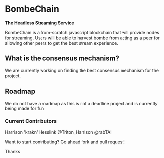 # BombeChain
**The Headless Streaming Service**

BombeChain is a from-scratch javascript blockchain that will provide nodes for streaming. Users will be able to harvest bombe from acting as a peer for allowing other peers to get the best stream experience.

## What is the consensus mechanism?
We are currently working on finding the best consensus mechanism for the project.

## Roadmap
We do not have a roadmap as this is not a deadline project and is currently being made for fun

### Current Contributors
Harrison 'krakn' Hesslink @Triton_Harrison
@rabTAI

Want to start contributing? Go ahead fork and pull request!

Thanks